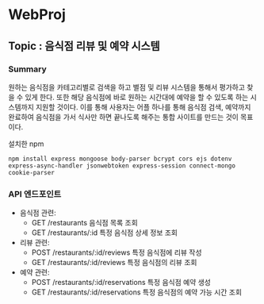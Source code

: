 # WebProj

## Topic : 음식점 리뷰 및 예약 시스템
### Summary
원하는 음식점을 카테고리별로 검색을 하고 별점 및 리뷰 시스템을 통해서 평가하고 찾을 수 있게 한다. 또한 해당 음식점에 바로 원하는 시간대에 예약을 할 수 있도록 하는 시스템까지 지원할 것이다. 이를 통해 사용자는 어플 하나를 통해 음식점 검색, 예약까지 완료하여 음식점을 가서 식사만 하면 끝나도록 해주는 통합 사이트를 만드는 것이 목표이다.

설치한 npm
```
npm install express mongoose body-parser bcrypt cors ejs dotenv express-async-handler jsonwebtoken express-session connect-mongo cookie-parser
```

### API 엔드포인트
- 음식점 관련:
  - GET /restaurants 음식점 목록 조회
  - GET /restaurants/:id 특정 음식점 상세 정보 조회
- 리뷰 관련:
  - POST /restaurants/:id/reviews 특정 음식점에 리뷰 작성
  - GET /restaurants/:id/reviews 특정 음식점의 리뷰 조회
- 예약 관련:
  - POST /restaurants/:id/reservations 특정 음식점 예약 생성
  - GET /restaurants/:id/reservations 특정 음식점의 예약 가능 시간 조회
